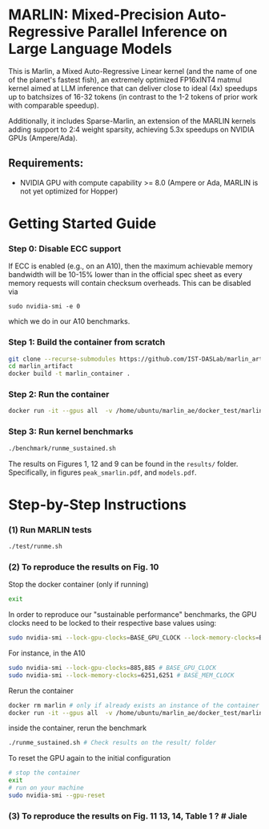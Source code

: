 # MARLIN: Mixed-Precision Auto-Regressive Parallel Inference on Large Language Models
This is Marlin, a Mixed Auto-Regressive Linear kernel (and the name of one of the planet's fastest fish), an extremely optimized FP16xINT4 matmul kernel aimed at LLM inference that can deliver close to ideal (4x) speedups up to batchsizes of 16-32 tokens (in contrast to the 1-2 tokens of prior work with comparable speedup).

Additionally, it includes Sparse-Marlin, an extension of the MARLIN kernels adding support to 2:4 weight sparsity, achieving 5.3x speedups on NVIDIA GPUs (Ampere/Ada).

## Requirements:

* NVIDIA GPU with compute capability >= 8.0 (Ampere or Ada, MARLIN is not yet optimized for Hopper)

# Getting Started Guide

### Step 0: Disable ECC support

If ECC is enabled (e.g., on an A10), then the maximum achievable memory bandwidth will be 10-15% lower
than in the official spec sheet as every memory requests will contain checksum overheads. This can be disabled via

```
sudo nvidia-smi -e 0
```

which we do in our A10 benchmarks.

### Step 1: Build the container from scratch

```bash
git clone --recurse-submodules https://github.com/IST-DASLab/marlin_artifact.git
cd marlin_artifact
docker build -t marlin_container .
```

### Step 2: Run the container

```bash
docker run -it --gpus all  -v /home/ubuntu/marlin_ae/docker_test/marlin_artifact/result:/projects/result --name marlin marlin_container
```

### Step 3: Run kernel benchmarks

```bash
./benchmark/runme_sustained.sh
```

The results on Figures 1, 12 and 9 can be found in the ```results/``` folder. Specifically, in figures ```peak_smarlin.pdf```, and ```models.pdf```.

# Step-by-Step Instructions


### (1) Run MARLIN tests

```bash
./test/runme.sh
```

### (2) To reproduce the results on Fig. 10

Stop the docker container (only if running)

```bash
exit
```

In order to reproduce our "sustainable performance" benchmarks, the GPU clocks need to be locked to their respective base values
using:

```bash
sudo nvidia-smi --lock-gpu-clocks=BASE_GPU_CLOCK --lock-memory-clocks=BASE_MEM_CLOCK
```

For instance, in the A10

```bash
sudo nvidia-smi --lock-gpu-clocks=885,885 # BASE_GPU_CLOCK
sudo nvidia-smi --lock-memory-clocks=6251,6251 # BASE_MEM_CLOCK
```

Rerun the container

```bash
docker rm marlin # only if already exists an instance of the container
docker run -it --gpus all  -v /home/ubuntu/marlin_ae/docker_test/marlin_artifact/result:/projects/result --name marlin marlin_container
```

inside the container, rerun the benchmark

```bash
./runme_sustained.sh # Check results on the result/ folder
```

To reset the GPU again to the initial configuration

```bash
# stop the container
exit
# run on your machine
sudo nvidia-smi --gpu-reset
```

### (3) To reproduce the results on Fig. 11 13, 14, Table 1 ? # Jiale